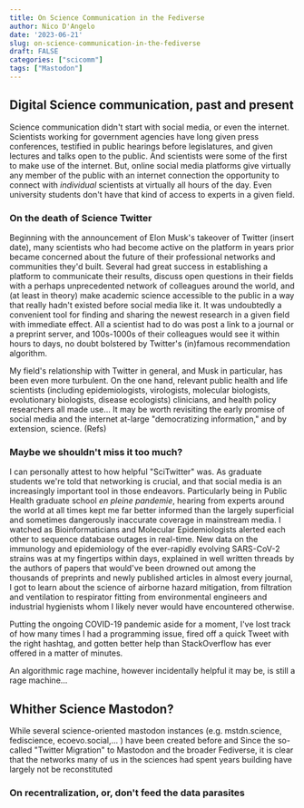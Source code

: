 ```yaml
---
title: On Science Communication in the Fediverse
author: Nico D'Angelo
date: '2023-06-21'
slug: on-science-communication-in-the-fediverse
draft: FALSE
categories: ["scicomm"]
tags: ["Mastodon"]
---
```

## Digital Science communication, past and present

Science communication didn't start with social media, or even the internet. Scientists working for government agencies have long given press conferences, testified in public hearings before legislatures, and given lectures and talks open to the public. And scientists were some of the first to make use of the internet.  But, online social media platforms give virtually any member of the public with an internet connection the opportunity to connect with *individual* scientists at virtually all hours of the day. Even university students don't have that kind of access to experts in a given field. 

### On the death of Science Twitter

Beginning with the announcement of Elon Musk's takeover of Twitter (insert date), many scientists who had become active on the platform in years prior became concerned about the future of their professional networks and communities they'd built. Several had great success in establishing a platform to communicate their results, discuss open questions in their fields with a perhaps unprecedented network of colleagues around the world, and (at least in theory) make academic science accessible to the public in a way that really hadn't existed before social media like it.  It was undoubtedly a convenient tool for finding and sharing the newest research in a given field with immediate effect. All a scientist had to do was post a link to a journal or a preprint server, and 100s-1000s of their colleagues would see it within hours to days, no doubt bolstered by Twitter's (in)famous recommendation algorithm.


My field's relationship with Twitter in general, and Musk in particular, has been even more turbulent. On the one hand,  relevant public health  and life scientists (including epidemiologists, virologists, molecular biologists, evolutionary biologists, disease ecologists) clinicians, and health policy researchers all made use... 
It may be worth revisiting the early promise of social media and the internet at-large "democratizing information," and by extension, science. (Refs)

### Maybe we shouldn't miss it too much?

I can personally attest to how helpful "SciTwitter" was. As graduate students we're told that networking is crucial, and that social media is an increasingly important tool in those endeavors. Particularly being in Public Health graduate school *en pleine pandemie*, hearing from experts around the world at all times kept me far better informed than the largely superficial and sometimes dangerously inaccurate coverage in mainstream media. I watched as Bioinformaticians and Molecular Epidemiologists alerted each other to sequence database outages in real-time. New data on the immunology and epidemiology of the ever-rapidly evolving SARS-CoV-2 strains was at my fingertips within days, explained in well written threads by the authors of papers that would've been drowned out among the thousands of preprints and newly published articles in almost every journal, I got to learn about the science of airborne hazard mitigation, from filtration and ventilation to respirator fitting from environmental engineers and industrial hygienists  whom I likely never would have encountered otherwise.

Putting the ongoing COVID-19 pandemic aside for a moment, I've lost track of how many times I had a programming issue, fired off a quick Tweet with the right hashtag, and gotten better help than StackOverflow has ever offered in a matter of minutes.


An algorithmic rage machine, however incidentally helpful it may be, is still a rage machine...

## Whither Science Mastodon?

While several science-oriented mastodon instances (e.g. mstdn.science, fediscience, ecoevo.social,... ) have been created before and Since the so-called "Twitter Migration" to Mastodon and the broader Fediverse, it is clear that the networks many of us in the sciences had spent years building have largely not be reconstituted 

### On recentralization, or, don't feed the data parasites

